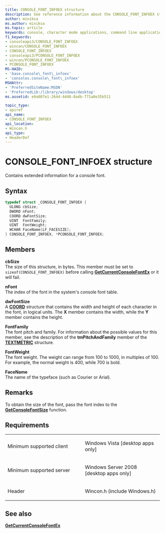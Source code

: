 ```yaml
---
title: CONSOLE_FONT_INFOEX structure
description: See reference information about the CONSOLE_FONT_INFOEX structure, which contains extended information for a console font.
author: miniksa
ms.author: miniksa
ms.topic: article
keywords: console, character mode applications, command line applications, terminal applications, console api
f1_keywords: 
- consoleapi3/CONSOLE_FONT_INFOEX
- wincon/CONSOLE_FONT_INFOEX
- CONSOLE_FONT_INFOEX
- consoleapi3/PCONSOLE_FONT_INFOEX
- wincon/PCONSOLE_FONT_INFOEX
- PCONSOLE_FONT_INFOEX
MS-HAID:
- 'base.console\_font\_infoex'
- 'consoles.console\_font\_infoex'
MSHAttr:
- 'PreferredSiteName:MSDN'
- 'PreferredLib:/library/windows/desktop'
ms.assetid: e9a087e1-264d-4d48-8adb-771a0e35b511

topic_type:
- apiref
api_name:
- CONSOLE_FONT_INFOEX
api_location:
- Wincon.h
api_type:
- HeaderDef
---
```


# CONSOLE\_FONT\_INFOEX structure


Contains extended information for a console font.

Syntax
------

```C
typedef struct _CONSOLE_FONT_INFOEX {
  ULONG cbSize;
  DWORD nFont;
  COORD dwFontSize;
  UINT  FontFamily;
  UINT  FontWeight;
  WCHAR FaceName[LF_FACESIZE];
} CONSOLE_FONT_INFOEX, *PCONSOLE_FONT_INFOEX;
```

Members
-------

**cbSize**  
The size of this structure, in bytes. This member must be set to `sizeof(CONSOLE_FONT_INFOEX)` before calling [**GetCurrentConsoleFontEx**](getcurrentconsolefontex.md) or it will fail.

**nFont**  
The index of the font in the system's console font table.

**dwFontSize**  
A [**COORD**](coord-str.md) structure that contains the width and height of each character in the font, in logical units. The **X** member contains the width, while the **Y** member contains the height.

**FontFamily**  
The font pitch and family. For information about the possible values for this member, see the description of the **tmPitchAndFamily** member of the [**TEXTMETRIC**](https://msdn.microsoft.com/library/windows/desktop/dd145132) structure.

**FontWeight**  
The font weight. The weight can range from 100 to 1000, in multiples of 100. For example, the normal weight is 400, while 700 is bold.

**FaceName**  
The name of the typeface (such as Courier or Arial).

Remarks
-------

To obtain the size of the font, pass the font index to the [**GetConsoleFontSize**](getconsolefontsize.md) function.

Requirements
------------

<table>
<colgroup>
<col width="50%" />
<col width="50%" />
</colgroup>
<tbody>
<tr class="odd">
<td><p>Minimum supported client</p></td>
<td><p>Windows Vista [desktop apps only]</p></td>
</tr>
<tr class="even">
<td><p>Minimum supported server</p></td>
<td><p>Windows Server 2008 [desktop apps only]</p></td>
</tr>
<tr class="odd">
<td><p>Header</p></td>
<td>Wincon.h (include Windows.h)</td>
</tr>
</tbody>
</table>

## <span id="see_also"></span>See also


[**GetCurrentConsoleFontEx**](getcurrentconsolefontex.md)

 

 




